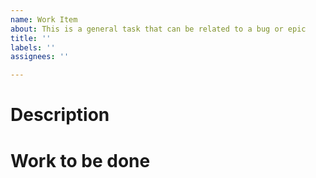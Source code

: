 ```yaml
---
name: Work Item
about: This is a general task that can be related to a bug or epic
title: ''
labels: ''
assignees: ''

---
```


<!--

When creating an work item, please do the following:

1. Tag this issue with the appropriate system label based on what will be impacted

Venn Agent => agent
Venn Server => server
Venn Control => control
Venn Development => development project

You can tag multiple systems to this issue depending on the depth of the work.

2. Set this issue's type to "Task" or "Bug"
3. If applicable, associate this issue to a milestone.
4. If applicable, associate this task to a parent' issue i.e. epic.

A priority will be assigned by the maintainers once the issue is created
-->

# Description
<!-- Describe what this task's goal is -->

# Work to be done
<!--Breakdown the sub-tasks here -->
